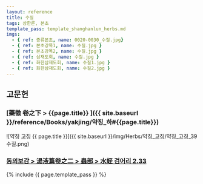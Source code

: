 ```yaml
---
layout: reference
title: 수질
tags: 상한론, 본초
template_pass: template_shanghanlun_herbs.md
imgs:
  - { ref: 증류본초, name: 0020-0030_수질.jpg}
  - { ref: 본초강목1, name: 수질.jpg }
  - { ref: 본초강목2, name: 수질.jpg }
  - { ref: 삼재도회, name: 수질.jpg }
  - { ref: 화한삼재도회, name: 수질1.jpg }
  - { ref: 화한삼재도회, name: 수질2.jpg }
---
```


## 고문헌

### [藥徵 卷之下 > {{page.title}} ]({{ site.baseurl }}/reference/Books/yakjing/약징_하#{{page.title}})

![약징 고징 {{ page.title }}]({{ site.baseurl }}/img/Herbs/약징_고징/약징_고징_39수질.png)

### [동의보감 > 湯液篇卷之二 > 蟲部 >  水蛭 검어리 2.33](https://mediclassics.kr/books/8/volume/21/#content_445)

{% include {{ page.template_pass }} %}
